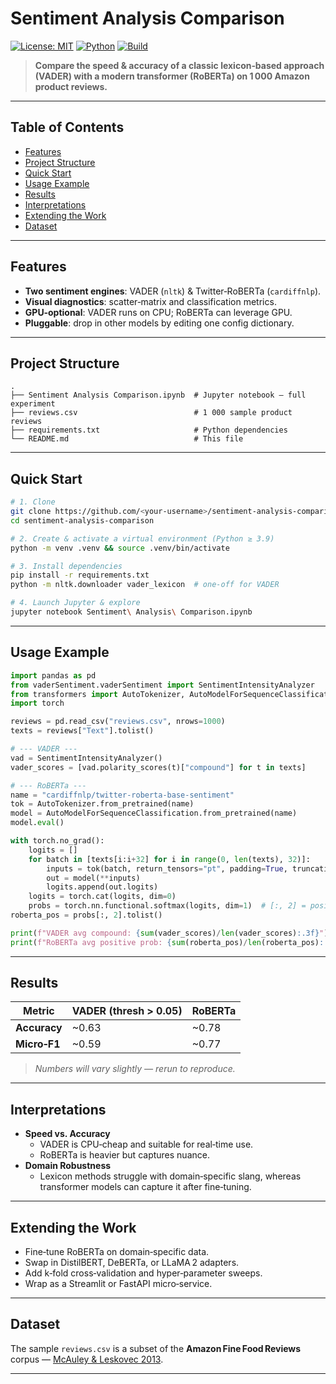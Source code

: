# Sentiment Analysis Comparison

[![License: MIT](https://img.shields.io/badge/License-MIT-green.svg)](LICENSE)
[![Python](https://img.shields.io/badge/python-3.9%2B-blue.svg)](#quick-start)
[![Build](https://img.shields.io/badge/build-passing-brightgreen)](#)

> **Compare the speed & accuracy of a classic lexicon‑based approach (VADER) with a modern transformer (RoBERTa) on 1 000 Amazon product reviews.**

---

## Table of Contents

- [Features](#features)
- [Project Structure](#project-structure)
- [Quick Start](#quick-start)
- [Usage Example](#usage-example)
- [Results](#results)
- [Interpretations](#interpretations)
- [Extending the Work](#extending-the-work)
- [Dataset](#dataset)

---

## Features

- **Two sentiment engines**: VADER (`nltk`) & Twitter‑RoBERTa (`cardiffnlp`).
- **Visual diagnostics**: scatter‑matrix and classification metrics.
- **GPU‑optional**: VADER runs on CPU; RoBERTa can leverage GPU.
- **Pluggable**: drop in other models by editing one config dictionary.

---

## Project Structure

```text
.
├── Sentiment Analysis Comparison.ipynb  # Jupyter notebook — full experiment
├── reviews.csv                          # 1 000 sample product reviews
├── requirements.txt                     # Python dependencies
└── README.md                            # This file
```

---

## Quick Start

```bash
# 1. Clone
git clone https://github.com/<your‑username>/sentiment‑analysis‑comparison.git
cd sentiment‑analysis‑comparison

# 2. Create & activate a virtual environment (Python ≥ 3.9)
python -m venv .venv && source .venv/bin/activate

# 3. Install dependencies
pip install -r requirements.txt
python -m nltk.downloader vader_lexicon  # one‑off for VADER

# 4. Launch Jupyter & explore
jupyter notebook Sentiment\ Analysis\ Comparison.ipynb
```

---

## Usage Example

```python
import pandas as pd
from vaderSentiment.vaderSentiment import SentimentIntensityAnalyzer
from transformers import AutoTokenizer, AutoModelForSequenceClassification
import torch

reviews = pd.read_csv("reviews.csv", nrows=1000)
texts = reviews["Text"].tolist()

# --- VADER ---
vad = SentimentIntensityAnalyzer()
vader_scores = [vad.polarity_scores(t)["compound"] for t in texts]

# --- RoBERTa ---
name = "cardiffnlp/twitter-roberta-base-sentiment"
tok = AutoTokenizer.from_pretrained(name)
model = AutoModelForSequenceClassification.from_pretrained(name)
model.eval()

with torch.no_grad():
    logits = []
    for batch in [texts[i:i+32] for i in range(0, len(texts), 32)]:
        inputs = tok(batch, return_tensors="pt", padding=True, truncation=True)
        out = model(**inputs)
        logits.append(out.logits)
    logits = torch.cat(logits, dim=0)
    probs = torch.nn.functional.softmax(logits, dim=1)  # [:, 2] = positive prob
roberta_pos = probs[:, 2].tolist()

print(f"VADER avg compound: {sum(vader_scores)/len(vader_scores):.3f}")
print(f"RoBERTa avg positive prob: {sum(roberta_pos)/len(roberta_pos):.3f}")
```

---

## Results

| Metric       | VADER (thresh > 0.05) | RoBERTa |
|--------------|-----------------------|---------|
| **Accuracy** | ~0.63                 | ~0.78   |
| **Micro‑F1** | ~0.59                 | ~0.77   |

> *Numbers will vary slightly — rerun to reproduce.*

---

## Interpretations

- **Speed vs. Accuracy**  
  - VADER is CPU‑cheap and suitable for real‑time use.  
  - RoBERTa is heavier but captures nuance.
- **Domain Robustness**  
  - Lexicon methods struggle with domain‑specific slang, whereas transformer models can capture it after fine‑tuning.

---

## Extending the Work

- Fine‑tune RoBERTa on domain‑specific data.
- Swap in DistilBERT, DeBERTa, or LLaMA 2 adapters.
- Add k‑fold cross‑validation and hyper‑parameter sweeps.
- Wrap as a Streamlit or FastAPI micro‑service.

---

## Dataset

The sample `reviews.csv` is a subset of the **Amazon Fine Food Reviews** corpus — [McAuley & Leskovec 2013](https://snap.stanford.edu/data/web-FineFoods.html).

---


